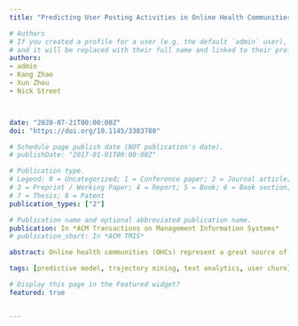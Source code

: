 ```yaml
---
title: "Predicting User Posting Activities in Online Health Communities with Deep Learning"

# Authors
# If you created a profile for a user (e.g. the default `admin` user), write the username (folder name) here 
# and it will be replaced with their full name and linked to their profile.
authors:
- admin
- Kang Zhao
- Xun Zhou
- Nick Street



date: "2020-07-21T00:00:00Z"
doi: "https://doi.org/10.1145/3383780"

# Schedule page publish date (NOT publication's date).
# publishDate: "2017-01-01T00:00:00Z"

# Publication type.
# Legend: 0 = Uncategorized; 1 = Conference paper; 2 = Journal article;
# 3 = Preprint / Working Paper; 4 = Report; 5 = Book; 6 = Book section;
# 7 = Thesis; 8 = Patent
publication_types: ["2"]

# Publication name and optional abbreviated publication name.
publication: In *ACM Transactions on Management Information Systems*
# publication_short: In *ACM TMIS*

abstract: Online health communities (OHCs) represent a great source of social support for patients and their caregivers. Better predictions of user activities in OHCs can help improve user engagement and retention, which are important to manage and sustain a successful OHC. This article proposes a general framework to predict OHC user posting activities. Deep learning methods are adopted to learn from users’ temporal trajectories in both the volumes and content of posts published over time. Experiments based on data from a popular OHC for cancer survivors demonstrate that the proposed approach can improve the performance of user activity predictions. In addition, several topics of users’ posts are found to have strong impact on predicting users’ activities in the OHC.

tags: [predictive model, trajectory mining, text analytics, user churn]

# Display this page in the Featured widget?
featured: true


---
```

